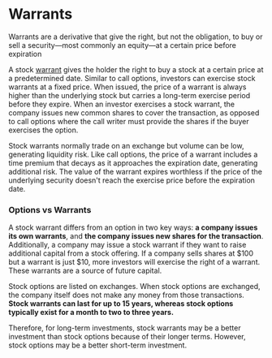 # Warrants

Warrants are a derivative that give the right, but not the obligation, to buy or sell a security—most commonly an equity—at a certain price before expiration

A stock [warrant](https://www.investopedia.com/terms/w/warrant.asp) gives the holder the right to buy a stock at a certain price at a predetermined date. Similar to call options, investors can exercise stock warrants at a fixed price. When issued, the price of a warrant is always higher than the underlying stock but carries a long-term exercise period before they expire. When an investor exercises a stock warrant, the company issues new common shares to cover the transaction, as opposed to call options where the call writer must provide the shares if the buyer exercises the option.

Stock warrants normally trade on an exchange but volume can be low, generating liquidity risk. Like call options, the price of a warrant includes a time premium that decays as it approaches the expiration date, generating additional risk. The value of the warrant expires worthless if the price of the underlying security doesn't reach the exercise price before the expiration date.

### Options vs Warrants

A stock warrant differs from an option in two key ways: **a company issues its own warrants**, and **the company issues new shares for the transaction**. Additionally, a company may issue a stock warrant if they want to raise additional capital from a stock offering. If a company sells shares at $100 but a warrant is just $10, more investors will exercise the right of a warrant. These warrants are a source of future capital.

Stock options are listed on exchanges. When stock options are exchanged, the company itself does not make any money from those transactions. **Stock warrants can last for up to 15 years, whereas stock options typically exist for a month to two to three years.**

Therefore, for long-term investments, stock warrants may be a better investment than stock options because of their longer terms. However, stock options may be a better short-term investment.
